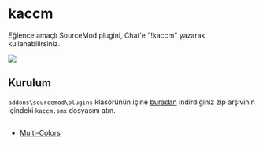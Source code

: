 # kaccm
Eğlence amaçlı SourceMod plugini, Chat'e "!kaccm" yazarak kullanabilirsiniz.

![](https://i.imgur.com/tGDAAmt.png)
## Kurulum
`addons\sourcemod\plugins` klasörünün içine [buradan](https://nightly.link/ReyZ19/kaccm/workflows/build/main/kaccm.smx.zip) indirdiğiniz zip arşivinin içindeki `kaccm.smx` dosyasını atın.

##
- [Multi-Colors](https://github.com/Bara/Multi-Colors)
